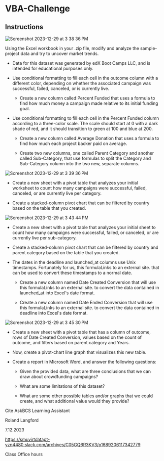 # VBA-Challenge

## Instructions
![Screenshot 2023-12-29 at 3 38 36 PM](https://github.com/cbake105/VBA_Stock_Market_Analysis/assets/133677209/aeed579b-7fc4-4c23-bce0-d1cbdabecd6a)


Using the Excel workbook in your .zip file, modify and analyze the sample-project data and try to uncover market trends.

- Data for this dataset was generated by edX Boot Camps LLC, and is intended for educational purposes only.

- Use conditional formatting to fill each cell in the outcome column with a different color, depending on whether the associated campaign was successful, failed, canceled, or is currently live.

  - Create a new column called Percent Funded that uses a formula to find how much money a campaign made relative to its initial funding goal.

- Use conditional formatting to fill each cell in the Percent Funded column according to a three-color scale. The scale should start at 0 with a dark shade of red, and it should transition to green at 100 and blue at 200.

  - Create a new column called Average Donation that uses a formula to find how much each project backer paid on average.

  - Create two new columns, one called Parent Category and another called Sub-Category, that use formulas to split the Category and Sub-Category column into the two new, separate columns.

![Screenshot 2023-12-29 at 3 39 36 PM](https://github.com/cbake105/VBA_Stock_Market_Analysis/assets/133677209/84d9f8c3-8bab-49f7-b689-9d49ddc6316b)
 
  - Create a new sheet with a pivot table that analyzes your initial worksheet to count how many campaigns were successful, failed, canceled, or are currently live per category.

- Create a stacked-column pivot chart that can be filtered by country based on the table that you created.

![Screenshot 2023-12-29 at 3 43 44 PM](https://github.com/cbake105/VBA_Stock_Market_Analysis/assets/133677209/61faa48c-3880-4b5d-bc48-a5c5b6117e9a)

- Create a new sheet with a pivot table that analyzes your initial sheet to count how many campaigns were successful, failed, or canceled, or are currently live per sub-category.

- Create a stacked-column pivot chart that can be filtered by country and parent category based on the table that you created.

- The dates in the deadline and launched_at columns use Unix timestamps. Fortunately for us, this formulaLinks to an external site. that can be used to convert these timestamps to a normal date.

  - Create a new column named Date Created Conversion that will use this formulaLinks to an external site. to convert the data contained in launched_at into Excel's date format.

  - Create a new column named Date Ended Conversion that will use this formulaLinks to an external site. to convert the data contained in deadline into Excel's date format.

![Screenshot 2023-12-29 at 3 45 30 PM](https://github.com/cbake105/VBA_Stock_Market_Analysis/assets/133677209/1b56aa96-fac2-406f-b5d0-06b62c742db1)

  - Create a new sheet with a pivot table that has a column of outcome, rows of Date Created Conversion, values based on the count of outcome, and filters based on parent category and Years.

  - Now, create a pivot-chart line graph that visualizes this new table.

- Create a report in Microsoft Word, and answer the following questions:

  - Given the provided data, what are three conclusions that we can draw about crowdfunding campaigns?

  - What are some limitations of this dataset?

  - What are some other possible tables and/or graphs that we could create, and what additional value would they provide?



Cite 
  AskBCS Learning Assistant
  
  Roland Langford
  
  7.12.2023
  
  https://smuvirtdatapt-yzn4480.slack.com/archives/C05GQ6R3KV3/p1689206117342779

  Class Office hours
